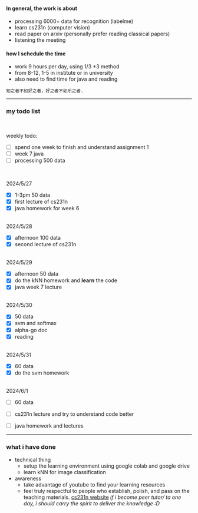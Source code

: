 #### In general, the work is about 
- processing 6000+ data for recognition (labelme)
- learn cs231n (computer vision)
- read paper on arxiv (personally prefer reading classical papers)
- listening the meeting
  
#### how I schedule the time
- work 9 hours per day, using 1/3 *3 method
- from 8-12, 1-5 in institute or in university
- also need to find time for java and reading

```some quotations to sustain my mental wellness
知之者不如好之者，好之者不如乐之者.
```
---

###  my todo list 

<br>

weekly todo:
- [ ] spend one week to finish and understand assignment 1
- [ ] week 7 java
- [ ] processing 500 data
<br>

2024/5/27
- [x] 1-3pm 50 data
- [x] first lecture of cs231n
- [x] java homework for week 6
<br>
2024/5/28

- [x] afternoon 100 data
- [x] second lecture of cs231n
<br>
2024/5/29

- [x] afternoon 50 data
- [x] do the kNN homework and **learn** the code
- [x] java week 7 lecture
<br>
2024/5/30

- [x] 50 data
- [x] svm and softmax
- [x] alpha-go doc
- [x] reading
<br>
2024/5/31

- [x] 60 data
- [x] do the svm homework 
<br>
2024/6/1

- [ ] 60 data
- [ ] cs231n lecture and try to understand code better
- [ ] java homework and lectures


---

### what i have done
- technical thing 
    - setup the learning environment using google colab and google drive
    - learn kNN for image classification
- awareness
    - take advantage of youtube to find your learning resources 
    - feel truly respectful to people who establish, polish, and pass on the teaching materials. [cs231n website](https://cs231n.stanford.edu/) *if i become peer tutor/ ta one day, i should carry the spirit to deliver the knowledge :D*
